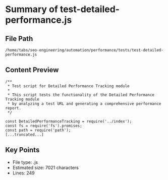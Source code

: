 # Summary of test-detailed-performance.js
  
## File Path
`/home/tabs/seo-engineering/automation/performance/tests/test-detailed-performance.js`

## Content Preview
```
/**
 * Test script for Detailed Performance Tracking module
 * 
 * This script tests the functionality of the Detailed Performance Tracking module
 * by analyzing a test URL and generating a comprehensive performance report.
 */

const DetailedPerformanceTracking = require('../index');
const fs = require('fs').promises;
const path = require('path');
[...truncated...]
```

## Key Points
- File type: .js
- Estimated size: 7021 characters
- Lines: 249
